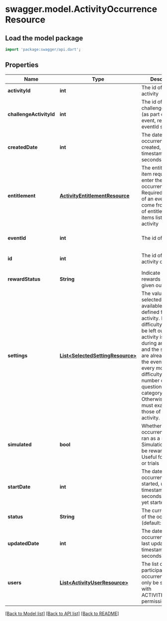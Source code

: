 # swagger.model.ActivityOccurrenceResource

## Load the model package
```dart
import 'package:swagger/api.dart';
```

## Properties
Name | Type | Description | Notes
------------ | ------------- | ------------- | -------------
**activityId** | **int** | The id of the activity | [default to null]
**challengeActivityId** | **int** | The id of the challenge activity (as part of the event, required if eventId set) | [optional] [default to null]
**createdDate** | **int** | The date this occurrence was created, unix timestamp in seconds | [optional] [default to null]
**entitlement** | [**ActivityEntitlementResource**](ActivityEntitlementResource.md) | The entitlement item required to enter the occurrence. Required if not part of an event. Must come from the set of entitlement items listed in the activity | [optional] [default to null]
**eventId** | **int** | The id of the event | [optional] [default to null]
**id** | **int** | The id of the activity occurrence | [optional] [default to null]
**rewardStatus** | **String** | Indicate if the rewards have been given out already | [optional] [default to null]
**settings** | [**List&lt;SelectedSettingResource&gt;**](SelectedSettingResource.md) | The values selected from the available settings defined for the activity. Ex: difficulty: hard. Can be left out if the activity is played during an event and the settings are already set at the event level. Ex: every monday, difficulty: hard, number of questions: 10, category: sport. Otherwise, the set must exactly match those of the activity. | [optional] [default to []]
**simulated** | **bool** | Whether this occurrence will be ran as a simulation. Simulations will not be rewarded. Useful for bot play or trials | [optional] [default to null]
**startDate** | **int** | The date this occurrence was started, unix timestamp in seconds. null if not yet started | [optional] [default to null]
**status** | **String** | The current status of the occurrence (default: OPEN) | [optional] [default to null]
**updatedDate** | **int** | The date this occurrence was last updated, unix timestamp in seconds | [optional] [default to null]
**users** | [**List&lt;ActivityUserResource&gt;**](ActivityUserResource.md) | The list of users participating in this occurrence. Can only be set directly with ACTIVITIES_ADMIN permission | [optional] [default to []]

[[Back to Model list]](../README.md#documentation-for-models) [[Back to API list]](../README.md#documentation-for-api-endpoints) [[Back to README]](../README.md)


